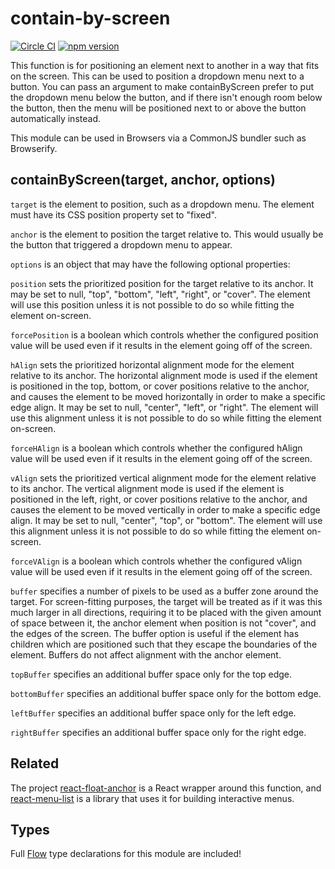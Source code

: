 # contain-by-screen

[![Circle CI](https://circleci.com/gh/AgentME/contain-by-screen.svg?style=shield)](https://circleci.com/gh/AgentME/contain-by-screen)
[![npm version](https://badge.fury.io/js/contain-by-screen.svg)](https://badge.fury.io/js/contain-by-screen)

This function is for positioning an element next to another in a way that fits
on the screen. This can be used to position a dropdown menu next to a button.
You can pass an argument to make containByScreen prefer to put the dropdown
menu below the button, and if there isn't enough room below the button, then
the menu will be positioned next to or above the button automatically instead.

This module can be used in Browsers via a CommonJS bundler such as Browserify.

## containByScreen(target, anchor, options)

`target` is the element to position, such as a dropdown menu. The element
must have its CSS position property set to "fixed".

`anchor` is the element to position the target relative to. This would usually
be the button that triggered a dropdown menu to appear.

`options` is an object that may have the following optional properties:

`position` sets the prioritized position for the target relative to its anchor.
It may be set to null, "top", "bottom", "left", "right", or "cover". The
element will use this position unless it is not possible to do so while fitting
the element on-screen.

`forcePosition` is a boolean which controls whether the configured position
value will be used even if it results in the element going off of the screen.

`hAlign` sets the prioritized horizontal alignment mode for the element
relative to its anchor. The horizontal alignment mode is used if the element is
positioned in the top, bottom, or cover positions relative to the anchor, and
causes the element to be moved horizontally in order to make a specific edge
align. It may be set to null, "center", "left", or "right". The element will
use this alignment unless it is not possible to do so while fitting the element
on-screen.

`forceHAlign` is a boolean which controls whether the configured hAlign value
will be used even if it results in the element going off of the screen.

`vAlign` sets the prioritized vertical alignment mode for the element relative
to its anchor. The vertical alignment mode is used if the element is positioned
in the left, right, or cover positions relative to the anchor, and causes the
element to be moved vertically in order to make a specific edge align. It may
be set to null, "center", "top", or "bottom". The element will use this
alignment unless it is not possible to do so while fitting the element
on-screen.

`forceVAlign` is a boolean which controls whether the configured vAlign value
will be used even if it results in the element going off of the screen.

`buffer` specifies a number of pixels to be used as a buffer zone around the
target. For screen-fitting purposes, the target will be treated as if it was
this much larger in all directions, requiring it to be placed with the given
amount of space between it, the anchor element when position is not "cover",
and the edges of the screen. The buffer option is useful if the element has
children which are positioned such that they escape the boundaries of the
element. Buffers do not affect alignment with the anchor element.

`topBuffer` specifies an additional buffer space only for the top edge.

`bottomBuffer` specifies an additional buffer space only for the bottom edge.

`leftBuffer` specifies an additional buffer space only for the left edge.

`rightBuffer` specifies an additional buffer space only for the right edge.

## Related

The project [react-float-anchor](https://github.com/StreakYC/react-float-anchor)
is a React wrapper around this function, and
[react-menu-list](https://github.com/StreakYC/react-menu-list) is a library that
uses it for building interactive menus.

## Types

Full [Flow](https://flowtype.org/) type declarations for this module are
included!
